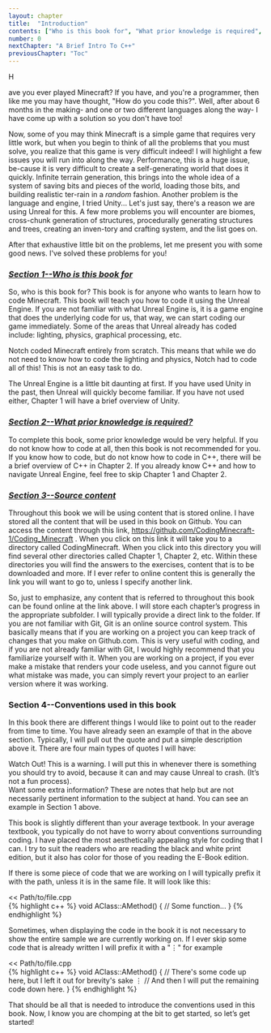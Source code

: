 ```yaml
---
layout: chapter
title:  "Introduction"
contents: ["Who is this book for", "What prior knowledge is required", "Source content", "Conventions used in this book"]
number: 0
nextChapter: "A Brief Intro To C++"
previousChapter: "Toc"
---
```

<p class="drop-cap">H</p>ave you ever played Minecraft? If you have, and you're a programmer, then like me you may have thought, "How do you code this?". Well, after about 6 months in the making- and one or two different languages along the way- I have come up with a solution so you don't have too!

Now, some of you may think Minecraft is a simple game that requires very little work, but when you begin to think of all the problems that you must solve, you realize that this game is very difficult indeed! I will highlight a few issues you will run into along the way. Performance, this is a huge issue, be-cause it is very difficult to create a self-generating world that does it quickly. Infinite terrain generation, this brings into the whole idea of a system of saving bits and pieces of the world, loading those bits, and building realistic ter-rain in a *random* fashion. Another problem is the language and engine, I tried Unity... Let's just say, there's a reason we are using Unreal for this. A few more problems you will encounter are biomes, cross-chunk generation of structures, procedurally generating structures and trees, creating an inven-tory and crafting system, and the list goes on.

After that exhaustive little bit on the problems, let me present you with some good news. I've solved these problems for you!

<h3 class="section-title" id="Who-is-this-book-for"><a href="#Who-is-this-book-for"><b><i>Section 1--Who is this book for</i></b></a></h3>

So, who is this book for? This book is for anyone who wants to learn how to code Minecraft. This book will teach you how to code it using the Unreal Engine. If you are not familiar with what Unreal Engine is, it is a game engine that does the underlying code for us, that way, we can start coding our game immediately. Some of the areas that Unreal already has coded include: lighting, physics, graphical processing, etc.

<div class="info">
 Notch coded Minecraft entirely from scratch. This means that while we do not need to know how to code the lighting and physics, Notch had to code all of this! This is not an easy task to do.
</div>

The Unreal Engine is a little bit daunting at first. If you have used Unity in the past, then Unreal will quickly become familiar. If you have not used either, Chapter 1 will have a brief overview of Unity.

<h3 class="section-title" id="What-prior-knowledge-is-required"><a href="#What-prior-knowledge-is-required"><b><i>Section 2--What prior knowledge is required?</i></b></a></h3>

To complete this book, some prior knowledge would be very helpful. If you do not know how to code at all, then this book is not recommended for you. If you know how to code, but do not know how to code in C++, there will be a brief overview of C++ in Chapter 2. If you already know C++ and how to navigate Unreal Engine, feel free to skip Chapter 1 and Chapter 2.

<h3 class="section-title" id="Source-content"><a href="#Source-content"><b><i>Section 3--Source content</i></b></a></h3>

Throughout this book we will be using content that is stored online. I have stored all the content that will be used in this book on Github. You can access the content through this link, <a href="https://github.com/CodingMinecraft-1/Coding_Minecraft">https://github.com/CodingMinecraft-1/Coding_Minecraft</a> . When you click on this link it will take you to a directory called CodingMinecraft. When you click into this directory you will find several other directories called Chapter 1, Chapter 2, etc. Within these directories you will find the answers to the exercises, content that is to be downloaded and more. If I ever refer to online content this is generally the link you will want to go to, unless I specify another link.

So, just to emphasize, any content that is referred to throughout this book can be found online at the link above. I will store each chapter’s progress in the appropriate subfolder. I will typically provide a direct link to the folder. If you are not familiar with Git, Git is an online source control system. This basically means that if you are working on a project you can keep track of changes that you make on Github.com. This is very useful with coding, and if you are not already familiar with Git, I would highly recommend that you familiarize yourself with it. When you are working on a project, if you ever make a mistake that renders your code useless, and you cannot figure out what mistake was made, you can simply revert your project to an earlier version where it was working.

<h3 class="section-title" id="Conventions-used-in-this-book"><a>Section 4--Conventions used in this book</a></h3>

In this book there are different things I would like to point out to the reader from time to time. You have already seen an example of that in the above section. Typically, I will pull out the quote and put a simple description above it. There are four main types of quotes I will have:

<div class="warning">
Watch Out!  This is a warning. I will put this in whenever there is something you should try to avoid, because it can and may cause Unreal to crash. (It’s not a fun process).
</div>

<div class="info">
Want some extra information? These are notes that help but are not necessarily pertinent information to the subject at hand. You can see an example in Section 1 above.
</div>

This book is slightly different than your average textbook. In your average textbook, you typically do not have to worry about conventions surrounding coding. I have placed the most aesthetically appealing style for coding that I can. I try to suit the readers who are reading the black and white print edition, but it also has color for those of you reading the E-Book edition.

If there is some piece of code that we are working on I will typically prefix it with the path, unless it is in the same file. It will look like this:

<div class="code-header">
<< Path/to/file.cpp
</div>
{% highlight c++ %}
void AClass::AMethod() {
	// Some function...
}
{% endhighlight %}

Sometimes, when displaying the code in the book it is not necessary to show the entire sample we are currently working on. If I ever skip some code that is already written I will prefix it with a "⋮" for example

<div class="code-header">
<< Path/to/file.cpp
</div>
{% highlight c++ %}
void AClass::AMethod() {
	// There's some code up here, but I left it out for brevity's sake
		⋮
	// And then I will put the remaining code down here.
}
{% endhighlight %}

That should be all that is needed to introduce the conventions used in this book. Now, I know you are chomping at the bit to get started, so let’s get started!
